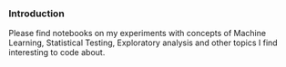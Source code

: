 ### Introduction
Please find notebooks on my experiments with concepts of Machine Learning, Statistical Testing, Exploratory analysis and other topics I find interesting to code about.